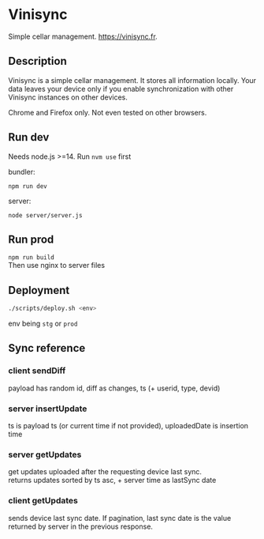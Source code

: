 # Vinisync

Simple cellar management. https://vinisync.fr.

## Description

Vinisync is a simple cellar management. It stores all information locally. Your data leaves your device only if you enable synchronization with other Vinisync instances on other devices.

Chrome and Firefox only. Not even tested on other browsers.

## Run dev

Needs node.js >=14. Run `nvm use` first

bundler:
````
npm run dev
````

server:
````
node server/server.js
````

## Run prod
`npm run build`  
Then use nginx to server files

## Deployment

````bash
./scripts/deploy.sh <env>
````

env being `stg` or  `prod`

## Sync reference

### client sendDiff
payload has random id, diff as changes, ts (+ userid, type, devid)

### server insertUpdate
ts is payload ts (or current time if not provided), uploadedDate is insertion time

### server getUpdates
get updates uploaded after the requesting device last sync.  
returns updates sorted by ts asc, + server time as lastSync date

### client getUpdates
sends device last sync date. If pagination, last sync date is the value returned by server in the previous response.
